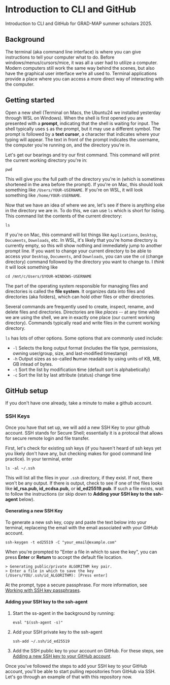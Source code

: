 # Introduction to CLI and GitHub 
Introduction to CLI and GitHub for GRAD-MAP summer scholars 2025. 

## Background 
The terminal (aka command line interface) is where you can give instructions to tell your computer what to do. Before windows/menus/cursors/mice, it was all a user had to utilize a computer. Modern computers still work the same way behind the scenes, but also have the graphical user interface we’re all used to. Terminal applications provide a place where you can access a more direct way of interacting with the computer. 


## Getting started
Open a new shell (Terminal on Macs, the Ubuntu24 we installed yesterday through WSL on Windows). When the shell is first opened you are presented with a **prompt**, indicating that the shell is waiting for input. The shell typically uses `$` as the prompt, but it may use a different symbol. The prompt is followed by a **text cursor**, a character that indicates where your typing will appear. The text in front of the prompt indicates the username, the computer you're running on, and the directory you're in. 

Let's get our bearings and try our first command. This command will print the current working directory you're in:
```
pwd
```
This will give you the full path of the directory you're in (which is sometimes shortened in the area before the prompt). If you're on Mac, this should look something like `/Users/YOUR-USERNAME`. If you're on WSL, it will look something like `/home/YOUR-USERNAME`.

Now that we have an idea of where we are, let's see if there is anything else in the directory we are in. To do this, we can use `ls` which is short for listing. This command list the contents of the current directory: 
```
ls
```
If you're on Mac, this command will list things like `Applications`, `Desktop`, `Documents`, `Downloads`, etc. In WSL, it's likely that you're home directory is currently empty, so this will show nothing and immediately jump to another prompt line. If you want to change your current directory to be able to access your `Desktop`, `Documents`, and `Downloads`, you can use the `cd` (change directory) command followed by the directory you want to change to. I *think* it will look something like 
```
cd /mnt/c/Users/$YOUR-WINDOWS-USERNAME
```

The part of the operating system responsible for managing files and directories is called the **file system**. It organizes data into files and directories (aka folders), which can hold other files or other directories. 

Several commands are frequently used to create, inspect, rename, and delete files and directories. Directories are like *places* -- at any time while we are using the shell, we are in exactly one place (our current working directory). Commands typically read and write files in the current working directory. 

`ls` has lots of other options. Some options that are commonly used include:
* `-l` Selects the **l**ong output format (includes the file type, permissions, owning user/group, size, and last-modified timestamp)
* `-h` Output sizes as so-called **h**uman readable by using units of KB, MB, GB intead of bytes.
* `-t` Sort the list by modification **t**ime (default sort is alphabetically)
* `-c` Sort the list by last attribute (status) change time

## GitHub setup 
If you don't have one already, take a minute to make a github account. 

### SSH Keys
Once you have that set up, we will add a new SSH Key to your github account. SSH stands for Secure Shell; essentially it is a protocal that allows for secure remote login and file transfer. 

First, let's check for existing ssh keys (if you haven't heard of ssh keys yet you likely don't have any, but checking makes for good command line practice). In your terminal, enter 
```
ls -al ~/.ssh
```
This will list all the files in your `.ssh` directory, if they exist. If not, there won't be any output. If there is output, check to see if one of the files looks like **id_rsa.pub, id_ecdsa.pub,** or **id_ed25519.pub**. If such a file exists, wait to follow the instructions (or skip down to **Adding your SSH key to the ssh-agent** below).

#### Generating a new SSH Key
To generate a new ssh key, copy and paste the text below into your terminal, replaceing the email with the email associated with your GitHub account. 
```
ssh-keygen -t ed25519 -C "your_email@example.com"
```
When you're prompted to "Enter a file in which to save the key", you can press **Enter** or **Return** to accept the default file location. 
```
> Generating public/private ALGORITHM key pair.
> Enter a file in which to save the key (/Users/YOU/.ssh/id_ALGORITHM): [Press enter]
```
At the prompt, type a secure passphrase. For more information, see [Working with SSH key passphrases](https://docs.github.com/en/authentication/connecting-to-github-with-ssh/working-with-ssh-key-passphrases). 

#### Adding your SSH key to the ssh-agent
1. Start the ss-agent in the background by running:
   ```
   eval "$(ssh-agent -s)"
   ```
2. Add your SSH private key to the ssh-agent
   ```
   ssh-add ~/.ssh/id_ed25519
   ```
3. Add the SSH public key to your account on GitHub. For these steps, see [Adding a new SSH key to your GitHub account](https://docs.github.com/en/authentication/connecting-to-github-with-ssh/adding-a-new-ssh-key-to-your-github-account).


Once you've followed the steps to add your SSH key to your GitHub account, you'll be able to start pulling repositories from GitHub via SSH. Let's go through an example of that with this repository now. 

